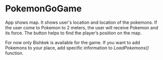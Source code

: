 # PokemonGoGame

App shows map. It shows user's location and location of the pokemons.
If the user come to Pokemon to 2 meters, the user will receive Pokemon and its force. The button helps to find the player’s position on the map.

For now only Bishkek is available for the game.
If you want to add Pokemons to your place, add specific information to <i>LoadPokemons()</i> function. 

<p align="center">
  <https://github.com/Naramig/PokemonGoGame/blob/master/photo5440847880786128252.jpg" width="350" title="screen">
